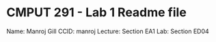 # CMPUT 291 - Lab 1 Readme file
Name: Manroj Gill
CCID: manroj
Lecture: Section EA1 
Lab: Section ED04
